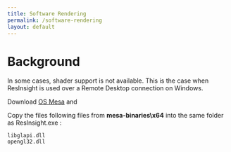 ```yaml
---
title: Software Rendering
permalink: /software-rendering
layout: default
---
```


# Background

In some cases, shader support is not available. This is the case when ResInsight is used over a Remote Desktop connection on Windows. 

Download [OS Mesa](https://www.mesa3d.org/osmesa.html) and

Copy the files following files from **mesa-binaries\x64**  into the same folder as ResInsight.exe :

    libglapi.dll 
    opengl32.dll 
